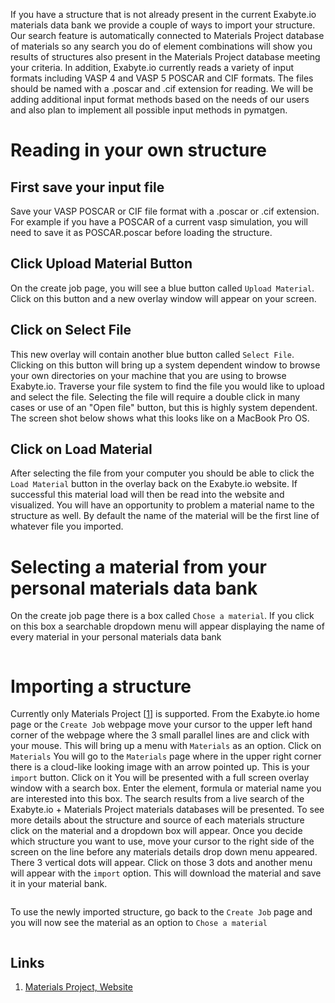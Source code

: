 If you have a structure that is not already present in the current Exabyte.io materials data bank we provide a couple of ways to import your structure.  Our search feature is automatically connected to Materials Project database of materials so any search you do of element combinations will show you results of structures also present in the Materials Project database meeting your criteria.  In addition, Exabyte.io currently reads a variety of input formats including VASP 4 and VASP 5 POSCAR and CIF formats.  The files should be named with a .poscar and .cif extension for reading.  We will be adding additional input format methods based on the needs of our users and also plan to implement all possible input methods in pymatgen.

# Reading in your own structure
## First save your input file
Save your VASP POSCAR or CIF file format with a .poscar or .cif extension.  For example if you have a POSCAR of a current vasp simulation, you will need to save it as POSCAR.poscar before loading the structure.
## Click Upload Material Button
On the create job page, you will see a blue button called `Upload Material`.  Click on this button and a new overlay window will appear on your screen.
## Click on Select File
This new overlay will contain another blue button called `Select File`.  Clicking on this button will bring up a system dependent window to browse your own directories on your machine that you are using to browse Exabyte.io.  Traverse your file system to find the file you would like to upload and select the file.  Selecting the file will require a double click in many cases or use of an "Open file" button, but this is highly system dependent.  The screen shot below shows what this looks like on a MacBook Pro OS.
## Click on Load Material
After selecting the file from your computer you should be able to click the `Load Material` button in the overlay back on the Exabyte.io website.  If successful this material load will then be read into the website and visualized.  You will have an opportunity to problem a material name to the structure as well.  By default the name of the material will be the first line of whatever file you imported.
<img data-gifffer="/images/UploadPOSCAR.gif" />


# Selecting a material from your personal materials data bank
On the create job page there is a box called `Chose a material`.  If you click on this box a searchable dropdown menu will appear displaying the name of every material in your personal materials data bank

<img data-gifffer="/images/ChooseSavedMaterial.gif" />

# Importing a structure
Currently only Materials Project [[1](#links)] is supported.
From the Exabyte.io home page or the `Create Job` webpage move your cursor to the upper left hand corner of the webpage where the 3 small parallel lines are and click with your mouse.
This will bring up a menu with `Materials` as an option.  Click on `Materials`
You will go to the `Materials` page where in the upper right corner there is a cloud-like looking image with an arrow pointed up.  This is your `import` button.  Click on it
You will be presented with a full screen overlay window with a search box.  Enter the element, formula or material name you are interested into this box.  The search results from a live search of the Exabyte.io + Materials Project materials databases will be presented.
To see more details about the structure and source of each materials structure click on the material and a dropdown box will appear.
Once you decide which structure you want to use, move your cursor to the right side of the screen on the line before any materials details drop down menu appeared.  There 3 vertical dots will appear.  Click on those 3 dots and another menu will appear with the `import` option.  This will download the material and save it in your material bank.

<img data-gifffer="/images/ImportMaterialsProjectMaterial.gif" />

To use the newly imported structure, go back to the `Create Job` page and you will now see the material as an option to `Chose a material`

<img data-gifffer="/images/ChooseSavedMaterial.gif" />



## Links

1. [Materials Project, Website](https://materialsproject.org/)
